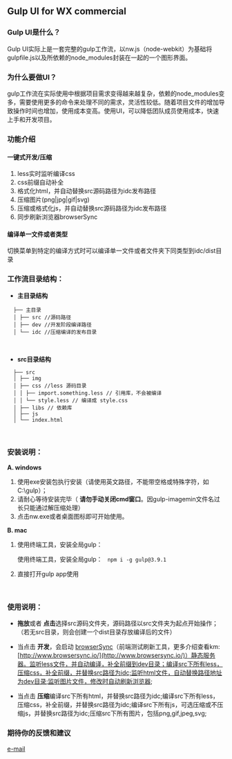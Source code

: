 ## Gulp UI for WX commercial

### Gulp UI是什么？
Gulp UI实际上是一套完整的gulp工作流，以nw.js（node-webkit）为基础将gulpfile.js以及所依赖的node_modules封装在一起的一个图形界面。

### 为什么要做UI？
gulp工作流在实际使用中根据项目需求变得越来越复杂，依赖的node_modules变多，需要使用更多的命令来处理不同的需求，灵活性较低。随着项目文件的增加导致操作时间也增加，使用成本变高。使用UI，可以降低团队成员使用成本，快速上手和开发项目。 

### 功能介绍
#### 一键式开发/压缩
1. less实时监听编译css
2. css前缀自动补全
3. 格式化html，并自动替换src源码路径为idc发布路径
4. 压缩图片(png|jpg|gif|svg)
5. 压缩或格式化js，并自动替换src源码路径为idc发布路径
6. 同步刷新浏览器browserSync

#### 编译单一文件或者类型

切换菜单到特定的编译方式时可以编译单一文件或者文件夹下同类型到idc/dist目录

### 工作流目录结构：

- **主目录结构**
```
  ├── 主目录 
  │ ├── src //源码路径 
  │ ├── dev //开发阶段编译路径 
  │ └── idc //压缩编译的发布目录
```
  ​

- **src目录结构**
```
  ├── src  
  │ ├── img   
  │ ├── css //less 源码目录  
  │ │ ├── import.something.less // 引用库，不会被编译  
  │ │ └── style.less // 编译成 style.css  
  │ ├── libs // 依赖库  
  │ ├── js  
  │ └── index.html
```
  ​

### 安装说明：

**A. windows** 

  1. 使用exe安装包执行安装（请使用英文路径，不能带空格或特殊字符，如C:\gulp）；
  2. 请耐心等待安装完毕（ **请勿手动关闭cmd窗口**。因gulp-imagemin文件名过长只能通过解压缩处理）
  3. 点击nw.exe或者桌面图标即可开始使用。

**B. mac**

  1. 使用终端工具，安装全局gulp：  

     使用终端工具，安装全局gulp：  
     `npm i -g gulp@3.9.1`

  2. 直接打开gulp app使用

  ​

### 使用说明：

- **拖放**或者 **点击**选择src源码文件夹，源码路径以src文件夹为起点开始操作；（若无src目录，则会创建一个dist目录存放编译后的文件）

- 当点击 **开发**，会启动 [browserSync](http://www.browsersync.io/)（前端测试刷新工具，更多介绍查看km:  [http://www.browsersync.io/](http://www.browsersync.io/)）静态服务器。监听less文件，并自动编译，补全前缀到dev目录；编译src下所有less，压缩css，补全前缀，并替换src路径为idc;监听html文件，自动替换路径地址为dev目录;监听图片文件，修改时自动刷新浏览器;

- 当点击 **压缩**编译src下所有html，并替换src路径为idc;编译src下所有less，压缩css，补全前缀，并替换src路径为idc;编译src下所有js，可选压缩或不压缩js，并替换src路径为idc;压缩src下所有图片，包括png,gif,jpeg,svg;

### 期待你的反馈和建议

[e-mail](rongteng@tencent.com)

